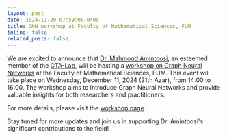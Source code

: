 ```yaml
---
layout: post
date: 2024-11-20 07:59:00-0400
title: GNN workshop at Faculty of Mathematical Sciences, FUM
inline: false
related_posts: false
---
```


We are excited to announce that [Dr. Mahmood Amintoosi](https://mamintoosi.github.io/), an esteemed member of the [GTA-Lab](https://gta-lab.github.io/), will be hosting a [workshop on Graph Neural Networks](https://gta-lab.github.io/GNN-workshop/) at the Faculty of Mathematical Sciences, FUM. This event will take place on Wednesday, December 11, 2024 (21th Azar), from 14:00 to 16:00. The workshop aims to introduce Graph Neural Networks and provide valuable insights for both researchers and practitioners.

<!-- ![GNN-Workshop](assets/img/news/GNN-workshop-dsas3.jpg) -->

For more details, please visit the [workshop page](https://gta-lab.github.io/GNN-workshop/).

Stay tuned for more updates and join us in supporting Dr. Amintoosi's significant contributions to the field!

